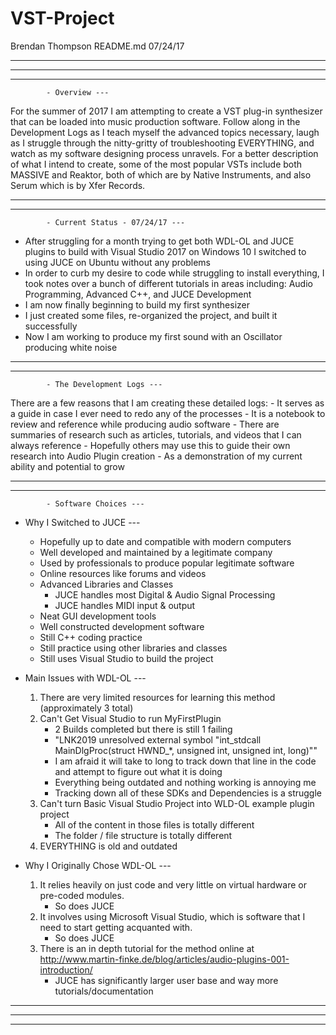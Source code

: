 # VST-Project

Brendan Thompson
README.md
07/24/17

------------------------------------------------------------------------------
------------------------------------------------------------------------------
------------------------------------------------------------------------------

			- Overview ---
			
For the summer of 2017 I am attempting to create a VST plug-in synthesizer 
that can be loaded into music production software. 
Follow along in the Development Logs as I teach myself the advanced topics necessary, 
laugh as I struggle through the nitty-gritty of troubleshooting EVERYTHING, 
and watch as my software designing process unravels. 
For a better description of what I intend to create, some of the most popular 
VSTs include both MASSIVE and Reaktor, both of which are by Native Instruments, 
and also Serum which is by Xfer Records.

------------------------------------------------------------------------------
------------------------------------------------------------------------------

			- Current Status - 07/24/17 ---
			
- After struggling for a month trying to get both WDL-OL and JUCE plugins to build with Visual Studio 2017 on Windows 10
	I switched to using JUCE on Ubuntu without any problems
- In order to curb my desire to code while struggling to install everything, I took notes over a bunch of different tutorials
	in areas including: Audio Programming, Advanced C++, and JUCE Development
- I am now finally beginning to build my first synthesizer
- I just created some files, re-organized the project, and built it successfully
- Now I am working to produce my first sound with an Oscillator producing white noise

------------------------------------------------------------------------------
------------------------------------------------------------------------------

			- The Development Logs ---
			
There are a few reasons that I am creating these detailed logs:
	- It serves as a guide in case I ever need to redo any of the processes
	- It is a notebook to review and reference while producing audio software
	- There are summaries of research such as articles, tutorials, and videos that I can always reference
	- Hopefully others may use this to guide their own research into Audio Plugin creation 
	- As a demonstration of my current ability and potential to grow

------------------------------------------------------------------------------
------------------------------------------------------------------------------	
		
			- Software Choices ---
			
- Why I Switched to JUCE ---
	- Hopefully up to date and compatible with modern computers
	- Well developed and maintained by a legitimate company
	- Used by professionals to produce popular legitimate software
	- Online resources like forums and videos
	- Advanced Libraries and Classes
		- JUCE handles most Digital & Audio Signal Processing
		- JUCE handles MIDI input & output
	- Neat GUI development tools
	- Well constructed development software
	- Still C++ coding practice
	- Still practice using other libraries and classes
	- Still uses Visual Studio to build the project

- Main Issues with WDL-OL ---
	1) There are very limited resources for learning this method (approximately 3 total)
	2) Can't Get Visual Studio to run MyFirstPlugin
		- 2 Builds completed but there is still 1 failing
		- "LNK2019 unresolved external symbol "int_stdcall MainDlgProc(struct HWND_*, unsigned int, unsigned int, long)""
		- I am afraid it will take to long to track down that line in the code and attempt to figure out what it is doing
		- Everything being outdated and nothing working is annoying me
		- Tracking down all of these SDKs and Dependencies is a struggle
	3) Can't turn Basic Visual Studio Project into WLD-OL example plugin project
		- All of the content in those files is totally different
		- The folder / file structure is totally different
	4) EVERYTHING is old and outdated
 
- Why I Originally Chose WDL-OL ---
	1) It relies heavily on just code and very little on virtual hardware or pre-coded modules.
		- So does JUCE
	2) It involves using Microsoft Visual Studio, which is software that I need to start getting acquanted with.
		- So does JUCE
	3) There is an in depth tutorial for the method online at http://www.martin-finke.de/blog/articles/audio-plugins-001-introduction/
		- JUCE has significantly larger user base and way more tutorials/documentation
		
------------------------------------------------------------------------------
------------------------------------------------------------------------------
------------------------------------------------------------------------------
